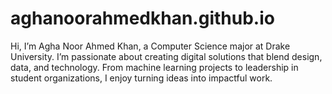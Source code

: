 # aghanoorahmedkhan.github.io
Hi, I’m Agha Noor Ahmed Khan, a Computer Science major at Drake University. I’m passionate about creating digital solutions that blend design, data, and technology. From machine learning projects to leadership in student organizations, I enjoy turning ideas into impactful work.
